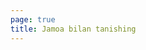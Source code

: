 ```yaml
---
page: true
title: Jamoa bilan tanishing
---
```


<script setup>
import TeamPage from './team/TeamPage.vue'
</script>

<TeamPage />
